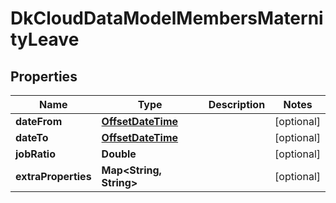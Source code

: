 
# DkCloudDataModelMembersMaternityLeave

## Properties
Name | Type | Description | Notes
------------ | ------------- | ------------- | -------------
**dateFrom** | [**OffsetDateTime**](OffsetDateTime.md) |  |  [optional]
**dateTo** | [**OffsetDateTime**](OffsetDateTime.md) |  |  [optional]
**jobRatio** | **Double** |  |  [optional]
**extraProperties** | **Map&lt;String, String&gt;** |  |  [optional]



